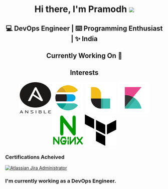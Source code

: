 <div align="center">
  <h1>Hi there, I'm Pramodh <img src="https://media.giphy.com/media/hvRJCLFzcasrR4ia7z/giphy.gif" width="25px"> </h1>
  <h2> 💻 DevOps Engineer | ⌨️ Programming Enthusiast | ✨ India </h2>
</div>


<div align="center">
  <h2> Currently Working On 🚀 </h2>
</div>


<div align="center">
  <h2> Interests </h2>
  <img src="logos/ansible.svg"                width="100px" height="100px">
  <img src="logos/elastic-elasticsearch.svg"  width="100px" height="100px">
  <img src="logos/elastic-logstash.svg"       width="100px" height="100px">
  <img src="logos/elastic-kibana.svg"         width="100px" height="100px">
  <img src="logos/nginx-1.svg"                width="100px" height="100px">
  <img src="logos/terraform-enterprise.svg"   width="100px" height="100px">
</div>


### Certifications Acheived

<div align="left">
  <a href="https://www.certmetrics.com/atlassian/public/badge.aspx?i=1&t=c&d=2019-12-07&ci=AT00141597">
    <img src="https://user-images.githubusercontent.com/54981492/90975044-5edd6980-e54e-11ea-801c-d361d454f454.png" alt="Atlassian Jira Administrator" width="100px" height="100px">
  </a>
</div>

<div>
  <h3> I'm currently working as a DevOps Engineer. </h3>
</div>


<!--
**PramodhMDT/pramodhmdt** is a ✨ _special_ ✨ repository because its `README.md` (this file) appears on your GitHub profile.

Here are some ideas to get you started:

- 🔭 I’m currently working on ...
- 🌱 I’m currently learning ...
- 👯 I’m looking to collaborate on ...
- 🤔 I’m looking for help with ...
- 💬 Ask me about ...
- 📫 How to reach me: ...
- 😄 Pronouns: ...
- ⚡ Fun fact: ...
-->
